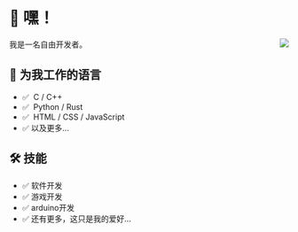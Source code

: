 # 👋 嘿！

<img align="right" src="https://github-readme-stats.vercel.app/api?username=ChestnutYueyue&show_icons=true&title_color=ff2686&icon_color=ff2686&text_color=403339&bg_color=ffffff&hide_title=true" />

我是一名自由开发者。




## 💬 为我工作的语言

- ✅⁠ ⁢⁣⁡⁠ ⁢⁣⁡C / C++
- ✅⁠ ⁢⁣⁡⁠ ⁢⁣⁡Python / Rust 
- ✅⁠ ⁢⁣⁡⁠ ⁢⁣⁡HTML / CSS / JavaScript
- ✅  以及更多...

## 🛠 技能

- ✅  软件开发
- ✅  游戏开发
- ✅  arduino开发
- ✅  还有更多，这只是我的爱好...

